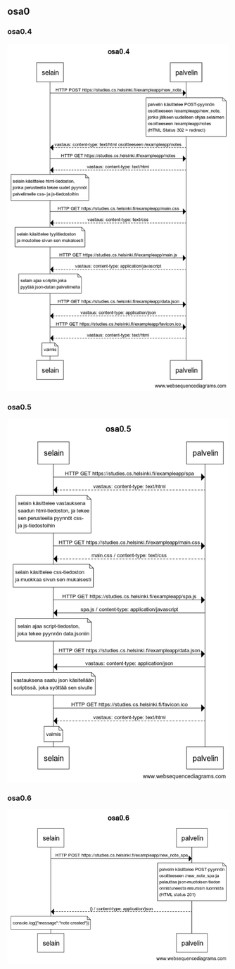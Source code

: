 ## osa0

### osa0.4
![Kaavio osa0.4](./fullstackopen_osa0.4.png)

### osa0.5
![Kaavio osa0.5](./fullstackopen_osa0.5.png)

### osa0.6
![Kaavio osa0.6](./fullstackopen_osa0.6.png)